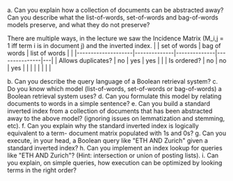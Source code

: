 a. Can you explain how a collection of documents can be abstracted away? Can you describe what the list-of-words, set-of-words and bag-of-words models preserve, and what they do not preserve?

There are multiple ways, in the lecture we saw the Incidence Matrix (M_i,j = 1 iff term i is in document j) and the inverted index.
|                    | set of words | bag of words | list of words |   |
|--------------------|--------------|--------------|---------------|---|
| Allows duplicates? | no           | yes          | yes           |   |
| Is ordered?        | no           | no           | yes           |   |
|                    |              |              |               |   |  


b. Can you describe the query language of a Boolean retrieval system?
c. Do you know which model (list-of-words, set-of-words or bag-of-words) a Boolean
retrieval system uses?
d. Can you formulate this model by relating documents to words in a simple sentence?
e. Can you build a standard inverted index from a collection of documents that has
been abstracted away to the above model? (ignoring issues on lemmatization and
stemming, etc).
f. Can you explain why the standard inverted index is logically equivalent to a term-
document matrix populated with 1s and 0s?
g. Can you execute, in your head, a Boolean query like "ETH AND Zurich" given a
standard inverted index?
h. Can you implement an index lookup for queries like "ETH AND Zurich"? (Hint:
intersection or union of posting lists).
i. Can you explain, on simple queries, how execution can be optimized by looking
terms in the right order?
